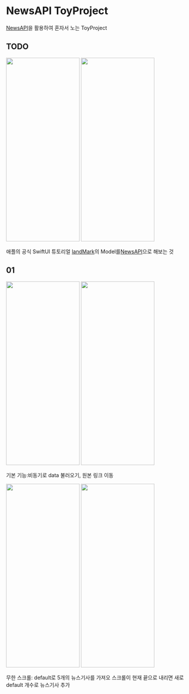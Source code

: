 # NewsAPI ToyProject

[NewsAPI](https://newsapi.org)을 활용하여 혼자서 노는 ToyProject
<br/>

## TODO

<img src="https://github.com/BOLTB0X/SwiftUI_Tutorials/blob/master/gif/landmark_1.gif?raw=true" width="200" height="500"/> <img src="https://i.esdrop.com/d/f/xJR8oet2qE/gGwcDi8t5S.gif" width="200" height="500"/>
<br/>

애플의 공식 SwiftUI 튜토리얼 [landMark](https://github.com/BOLTB0X/SwiftUI_Tutorials)의 Model를[NewsAPI](https://newsapi.org)으로 해보는 것
<br/>

## 01

<img src="https://i.esdrop.com/d/f/xJR8oet2qE/O5tJWDp9CP.gif" width="200" height="500"/> <img src="https://i.esdrop.com/d/f/xJR8oet2qE/gGwcDi8t5S.gif" width="200" height="500"/>
<br>

기본 기능:비동기로 data 불러오기, 원본 링크 이동
<br/>

<img src="https://i.esdrop.com/d/f/xJR8oet2qE/ULUou8Djyo.gif" width="200" height="500"/> <img src="https://i.esdrop.com/d/f/xJR8oet2qE/rj3C9PIyu4.gif" width="200" height="500"/>
<br/>

무한 스크롤: default로 5개의 뉴스기사를 가져오 스크롤이 현재 끝으로 내리면 새로 default 개수로 뉴스기사 추가
<br/>

